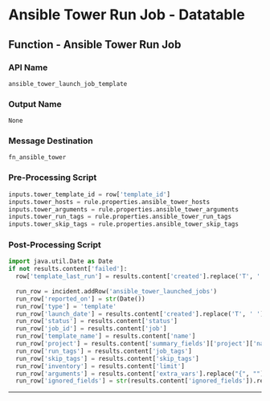<!--
    DO NOT MANUALLY EDIT THIS FILE
    THIS FILE IS AUTOMATICALLY GENERATED WITH resilient-sdk codegen
    Generated with resilient-sdk v51.0.2.2.1096
-->

# Ansible Tower Run Job - Datatable

## Function - Ansible Tower Run Job

### API Name
`ansible_tower_launch_job_template`

### Output Name
`None`

### Message Destination
`fn_ansible_tower`

### Pre-Processing Script
```python
inputs.tower_template_id = row['template_id']
inputs.tower_hosts = rule.properties.ansible_tower_hosts
inputs.tower_arguments = rule.properties.ansible_tower_arguments
inputs.tower_run_tags = rule.properties.ansible_tower_run_tags
inputs.tower_skip_tags = rule.properties.ansible_tower_skip_tags
```

### Post-Processing Script
```python
import java.util.Date as Date
if not results.content['failed']:
  row['template_last_run'] = results.content['created'].replace('T', ' ')
  
  run_row = incident.addRow('ansible_tower_launched_jobs')
  run_row['reported_on'] = str(Date())
  run_row['type'] = 'template'
  run_row['launch_date'] = results.content['created'].replace('T', ' ')
  run_row['status'] = results.content['status']
  run_row['job_id'] = results.content['job']
  run_row['template_name'] = results.content['name']
  run_row['project'] = results.content['summary_fields']['project']['name']
  run_row['run_tags'] = results.content['job_tags']
  run_row['skip_tags'] = results.content['skip_tags']
  run_row['inventory'] = results.content['limit']
  run_row['arguments'] = results.content['extra_vars'].replace("{", "").replace("}", "")
  run_row['ignored_fields'] = str(results.content['ignored_fields']).replace("{", "").replace("}", "")
```

---

